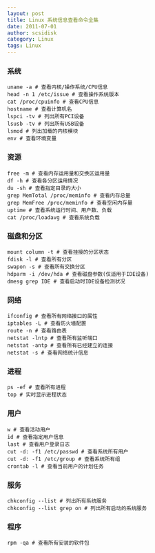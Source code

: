 ```yaml
---
layout: post
title: Linux 系统信息查看命令全集
date: 2011-07-01
author: scsidisk
category: Linux
tags: Linux
---
```


### 系统

	uname -a # 查看内核/操作系统/CPU信息
	head -n 1 /etc/issue # 查看操作系统版本
	cat /proc/cpuinfo # 查看CPU信息
	hostname # 查看计算机名
	lspci -tv # 列出所有PCI设备
	lsusb -tv # 列出所有USB设备
	lsmod # 列出加载的内核模块
	env # 查看环境变量

### 资源

	free -m # 查看内存运用量和交换区运用量
	df -h # 查看各分区运用情况
	du -sh # 查看指定目录的大小
	grep MemTotal /proc/meminfo # 查看内存总量
	grep MemFree /proc/meminfo # 查看空闲内存量
	uptime # 查看系统运行时间、用户数、负载
	cat /proc/loadavg # 查看系统负载

### 磁盘和分区

	mount column -t # 查看挂接的分区状态
	fdisk -l # 查看所有分区
	swapon -s # 查看所有交换分区
	hdparm -i /dev/hda # 查看磁盘参数(仅适用于IDE设备)
	dmesg grep IDE # 查看启动时IDE设备检测状况

### 网络

	ifconfig # 查看所有网络接口的属性
	iptables -L # 查看防火墙配置
	route -n # 查看路由表
	netstat -lntp # 查看所有监听端口
	netstat -antp # 查看所有已经建立的连接
	netstat -s # 查看网络统计信息

### 进程

	ps -ef # 查看所有进程
	top # 实时显示进程状态

### 用户

	w # 查看活动用户
	id # 查看指定用户信息
	last # 查看用户登录日志
	cut -d: -f1 /etc/passwd # 查看系统所有用户
	cut -d: -f1 /etc/group # 查看系统所有组
	crontab -l # 查看当前用户的计划任务

### 服务

	chkconfig --list # 列出所有系统服务
	chkconfig --list grep on # 列出所有启动的系统服务

### 程序

	rpm -qa # 查看所有安装的软件包